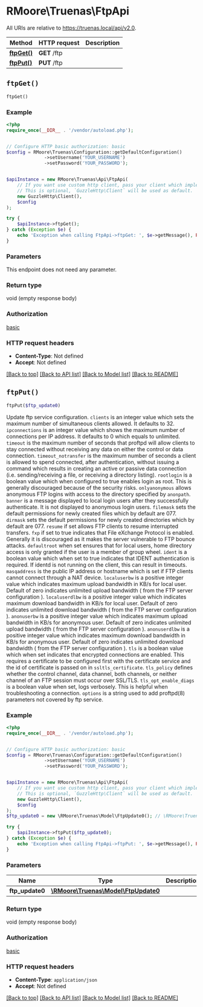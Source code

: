 # RMoore\Truenas\FtpApi

All URIs are relative to https://truenas.local/api/v2.0.

Method | HTTP request | Description
------------- | ------------- | -------------
[**ftpGet()**](FtpApi.md#ftpGet) | **GET** /ftp | 
[**ftpPut()**](FtpApi.md#ftpPut) | **PUT** /ftp | 


## `ftpGet()`

```php
ftpGet()
```





### Example

```php
<?php
require_once(__DIR__ . '/vendor/autoload.php');


// Configure HTTP basic authorization: basic
$config = RMoore\Truenas\Configuration::getDefaultConfiguration()
              ->setUsername('YOUR_USERNAME')
              ->setPassword('YOUR_PASSWORD');


$apiInstance = new RMoore\Truenas\Api\FtpApi(
    // If you want use custom http client, pass your client which implements `GuzzleHttp\ClientInterface`.
    // This is optional, `GuzzleHttp\Client` will be used as default.
    new GuzzleHttp\Client(),
    $config
);

try {
    $apiInstance->ftpGet();
} catch (Exception $e) {
    echo 'Exception when calling FtpApi->ftpGet: ', $e->getMessage(), PHP_EOL;
}
```

### Parameters

This endpoint does not need any parameter.

### Return type

void (empty response body)

### Authorization

[basic](../../README.md#basic)

### HTTP request headers

- **Content-Type**: Not defined
- **Accept**: Not defined

[[Back to top]](#) [[Back to API list]](../../README.md#endpoints)
[[Back to Model list]](../../README.md#models)
[[Back to README]](../../README.md)

## `ftpPut()`

```php
ftpPut($ftp_update0)
```



Update ftp service configuration.  `clients` is an integer value which sets the maximum number of simultaneous clients allowed. It defaults to 32.  `ipconnections` is an integer value which shows the maximum number of connections per IP address. It defaults to 0 which equals to unlimited.  `timeout` is the maximum number of seconds that proftpd will allow clients to stay connected without receiving any data on either the control or data connection.  `timeout_notransfer` is the maximum number of seconds a client is allowed to spend connected, after authentication, without issuing a command which results in creating an active or passive data connection (i.e. sending/receiving a file, or receiving a directory listing).  `rootlogin` is a boolean value which when configured to true enables login as root. This is generally discouraged because of the security risks.  `onlyanonymous` allows anonymous FTP logins with access to the directory specified by `anonpath`.  `banner` is a message displayed to local login users after they successfully authenticate. It is not displayed to anonymous login users.  `filemask` sets the default permissions for newly created files which by default are 077.  `dirmask` sets the default permissions for newly created directories which by default are 077.  `resume` if set allows FTP clients to resume interrupted transfers.  `fxp` if set to true indicates that File eXchange Protocol is enabled. Generally it is discouraged as it makes the server vulnerable to FTP bounce attacks.  `defaultroot` when set ensures that for local users, home directory access is only granted if the user is a member of group wheel.  `ident` is a boolean value which when set to true indicates that IDENT authentication is required. If identd is not running on the client, this can result in timeouts.  `masqaddress` is the public IP address or hostname which is set if FTP clients cannot connect through a NAT device.  `localuserbw` is a positive integer value which indicates maximum upload bandwidth in KB/s for local user. Default of zero indicates unlimited upload bandwidth ( from the FTP server configuration ).  `localuserdlbw` is a positive integer value which indicates maximum download bandwidth in KB/s for local user. Default of zero indicates unlimited download bandwidth ( from the FTP server configuration ).  `anonuserbw` is a positive integer value which indicates maximum upload bandwidth in KB/s for anonymous user. Default of zero indicates unlimited upload bandwidth ( from the FTP server configuration ).  `anonuserdlbw` is a positive integer value which indicates maximum download bandwidth in KB/s for anonymous user. Default of zero indicates unlimited download bandwidth ( from the FTP server configuration ).  `tls` is a boolean value which when set indicates that encrypted connections are enabled. This requires a certificate to be configured first with the certificate service and the id of certificate is passed on in `ssltls_certificate`.  `tls_policy` defines whether the control channel, data channel, both channels, or neither channel of an FTP session must occur over SSL/TLS.  `tls_opt_enable_diags` is a boolean value when set, logs verbosely. This is helpful when troubleshooting a connection.  `options` is a string used to add proftpd(8) parameters not covered by ftp service.

### Example

```php
<?php
require_once(__DIR__ . '/vendor/autoload.php');


// Configure HTTP basic authorization: basic
$config = RMoore\Truenas\Configuration::getDefaultConfiguration()
              ->setUsername('YOUR_USERNAME')
              ->setPassword('YOUR_PASSWORD');


$apiInstance = new RMoore\Truenas\Api\FtpApi(
    // If you want use custom http client, pass your client which implements `GuzzleHttp\ClientInterface`.
    // This is optional, `GuzzleHttp\Client` will be used as default.
    new GuzzleHttp\Client(),
    $config
);
$ftp_update0 = new \RMoore\Truenas\Model\FtpUpdate0(); // \RMoore\Truenas\Model\FtpUpdate0

try {
    $apiInstance->ftpPut($ftp_update0);
} catch (Exception $e) {
    echo 'Exception when calling FtpApi->ftpPut: ', $e->getMessage(), PHP_EOL;
}
```

### Parameters

Name | Type | Description  | Notes
------------- | ------------- | ------------- | -------------
 **ftp_update0** | [**\RMoore\Truenas\Model\FtpUpdate0**](../Model/FtpUpdate0.md)|  | [optional]

### Return type

void (empty response body)

### Authorization

[basic](../../README.md#basic)

### HTTP request headers

- **Content-Type**: `application/json`
- **Accept**: Not defined

[[Back to top]](#) [[Back to API list]](../../README.md#endpoints)
[[Back to Model list]](../../README.md#models)
[[Back to README]](../../README.md)

